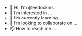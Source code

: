 - 👋 Hi, I’m @eedockins
- 👀 I’m interested in ...
- 🌱 I’m currently learning ...
- 💞️ I’m looking to collaborate on ...
- 📫 How to reach me ...

<!---
eedockins/eedockins is a ✨ special ✨ repository because its `README.md` (this file) appears on your GitHub profile.
You can click the Preview link to take a look at your changes.
--->
